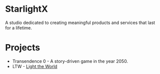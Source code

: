 # StarlightX
A studio dedicated to creating meaningful products and services that last for a lifetime.

# Projects
* Transendence 0 - A story-driven game in the year 2050.
* LTW - [Light the World](https://ltw.starlightx.io)
